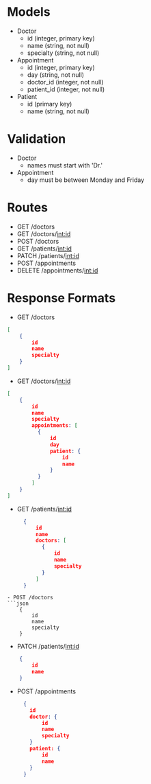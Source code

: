 # Models

 - Doctor 
    - id        (integer, primary key)
    - name      (string, not null)
    - specialty (string, not null)
 - Appointment
    - id         (integer, primary key)
    - day        (string, not null)
    - doctor_id  (integer, not null)
    - patient_id (integer, not null)
 - Patient
    - id   (primary key)
    - name (string, not null)
# Validation

  - Doctor
    - names must start with 'Dr.'
  - Appointment
    - day must be between Monday and Friday
    
# Routes

  - GET /doctors
  - GET /doctors/<int:id>
  - POST /doctors
  - GET /patients/<int:id>
  - PATCH /patients/<int:id>
  - POST /appointments
  - DELETE /appointments/<int:id>
    

# Response Formats

  - GET /doctors
  ```json
  [
      {
          id
          name
          specialty
      }
  ]
  ```
  - GET /doctors/<int:id>
  ```json
  [
      {
          id
          name
          specialty
          appointments: [
            {
                id
                day
                patient: {
                    id
                    name
                }
            }
          ]
      }
  ]
  ```
  - GET /patients/<int:id>
    ```json
      {
          id
          name
          doctors: [
            {
                id
                name
                specialty
            }
          ]
      }
  ```
  - POST /doctors
  ```json
      {
          id
          name
          specialty
      }
  ```
  - PATCH /patients/<int:id>
  ```json
      {
          id
          name
      }
  ```
  - POST /appointments
    ```json
      {
        id
        doctor: {
            id
            name
            specialty
        }
        patient: {
            id
            name
        }
      }
  ```
